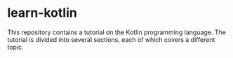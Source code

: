 # learn-kotlin
This repository contains a tutorial on the Kotlin programming language. The tutorial is divided into several sections, each of which covers a different topic.
